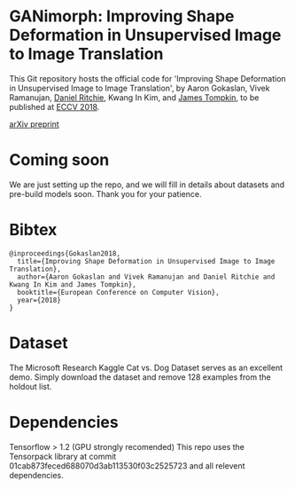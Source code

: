 # GANimorph: Improving Shape Deformation in Unsupervised Image to Image Translation

This Git repository hosts the official code for 'Improving Shape Deformation in Unsupervised Image to Image Translation', by Aaron Gokaslan, Vivek Ramanujan, [Daniel Ritchie](https://dritchie.github.io/), Kwang In Kim, and [James Tompkin](www.jamestompkin.com), to be published at [ECCV 2018](https://eccv2018.org/).

[arXiv preprint](http://arxiv.org/abs/1808.04325)

# Coming soon

We are just setting up the repo, and we will fill in details about datasets and pre-build models soon. Thank you for your patience.

# Bibtex

```
@inproceedings{Gokaslan2018,
  title={Improving Shape Deformation in Unsupervised Image to Image Translation},
  author={Aaron Gokaslan and Vivek Ramanujan and Daniel Ritchie and Kwang In Kim and James Tompkin},
  booktitle={European Conference on Computer Vision},
  year={2018}
}
```

# Dataset
The Microsoft Research Kaggle Cat vs. Dog Dataset serves as an excellent demo. Simply download the dataset and remove 128 examples from the holdout list.

# Dependencies

Tensorflow > 1.2 (GPU strongly recomended)
This repo uses the Tensorpack library at commit 01cab873feced688070d3ab113530f03c2525723 and all relevent dependencies.
